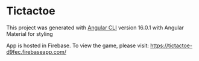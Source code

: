 # Tictactoe

This project was generated with [Angular CLI](https://github.com/angular/angular-cli) version 16.0.1 with Angular Material for styling

App is hosted in Firebase. 
To view the game, please visit: https://tictactoe-d9fec.firebaseapp.com/


